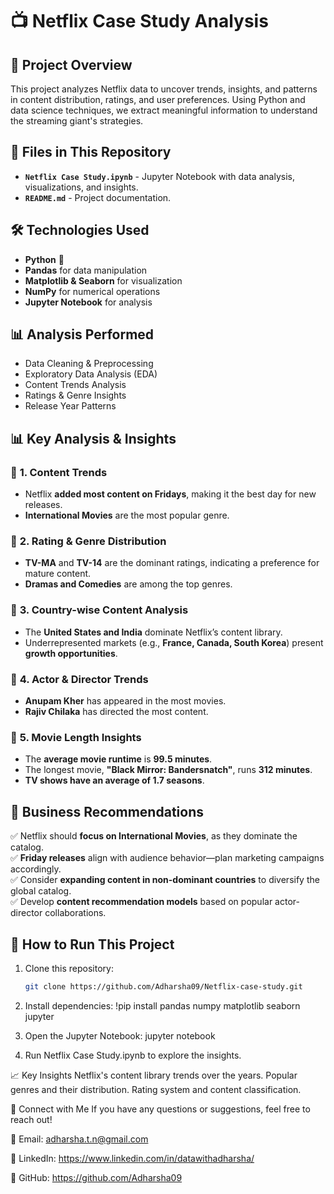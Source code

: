 # 📺 Netflix Case Study Analysis

## 📌 Project Overview
This project analyzes Netflix data to uncover trends, insights, and patterns in content distribution, ratings, and user preferences. 
Using Python and data science techniques, we extract meaningful information to understand the streaming giant's strategies.

## 📂 Files in This Repository
- **`Netflix Case Study.ipynb`** - Jupyter Notebook with data analysis, visualizations, and insights.
- **`README.md`** - Project documentation.

## 🛠️ Technologies Used
- **Python** 🐍
- **Pandas** for data manipulation
- **Matplotlib & Seaborn** for visualization
- **NumPy** for numerical operations
- **Jupyter Notebook** for analysis

## 📊 Analysis Performed
- Data Cleaning & Preprocessing
- Exploratory Data Analysis (EDA)
- Content Trends Analysis
- Ratings & Genre Insights
- Release Year Patterns

## 📊 Key Analysis & Insights  

### 🔹 **1. Content Trends**  
- Netflix **added most content on Fridays**, making it the best day for new releases.  
- **International Movies** are the most popular genre.  

### 🔹 **2. Rating & Genre Distribution**  
- **TV-MA** and **TV-14** are the dominant ratings, indicating a preference for mature content.  
- **Dramas and Comedies** are among the top genres.  

### 🔹 **3. Country-wise Content Analysis**  
- The **United States and India** dominate Netflix’s content library.  
- Underrepresented markets (e.g., **France, Canada, South Korea**) present **growth opportunities**.  

### 🔹 **4. Actor & Director Trends**  
- **Anupam Kher** has appeared in the most movies.  
- **Rajiv Chilaka** has directed the most content.  

### 🔹 **5. Movie Length Insights**  
- The **average movie runtime** is **99.5 minutes**.  
- The longest movie, **"Black Mirror: Bandersnatch"**, runs **312 minutes**.  
- **TV shows have an average of 1.7 seasons**.  

## 🚀 Business Recommendations  
✅ Netflix should **focus on International Movies**, as they dominate the catalog.  
✅ **Friday releases** align with audience behavior—plan marketing campaigns accordingly.  
✅ Consider **expanding content in non-dominant countries** to diversify the global catalog.  
✅ Develop **content recommendation models** based on popular actor-director collaborations.  


## 🚀 How to Run This Project
1. Clone this repository:  
   ```bash
   git clone https://github.com/Adharsha09/Netflix-case-study.git

2. Install dependencies:
   !pip install pandas numpy matplotlib seaborn jupyter

3. Open the Jupyter Notebook:
    jupyter notebook

4. Run Netflix Case Study.ipynb to explore the insights.

📈 Key Insights
Netflix's content library trends over the years.
Popular genres and their distribution.
Rating system and content classification.

🤝 Connect with Me
If you have any questions or suggestions, feel free to reach out!

📧 Email: adharsha.t.n@gmail.com

🔗 LinkedIn: https://www.linkedin.com/in/datawithadharsha/

🐙 GitHub: https://github.com/Adharsha09
 
